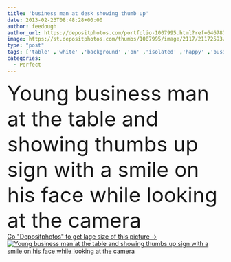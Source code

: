 ```yaml
---
title: 'business man at desk showing thumb up'
date: 2013-02-23T08:48:28+00:00
author: feedough
author_url: https://depositphotos.com/portfolio-1007995.html?ref=64678756
image: https://st.depositphotos.com/thumbs/1007995/image/2117/21172593/api_thumb_450.jpg?forcejpeg=true
type: "post"
tags: ['table' ,'white' ,'background' ,'on' ,'isolated' ,'happy' ,'business' ,'sign' ,'sitting' ,'young' ,'women' ,'success' ,'cheerful' ,'smile' ,'up' ,'male' ,'face' ,'brunette' ,'man' ,'old' ,'sit' ,'fashion' ,'Men' ,'year' ,'corporate' ,'office' ,'suit' ,'smart' ,'finger' ,'thumb' ,'with' ,'professional' ,'businessman' ,'desk' ,'book' ,'looking' ,'camera' ,'in' ,'company' ,'sexy' ,'perfect' ,'attractive' ,'executive' ,'tie' ,'casual' ,'student' ,'handsome' ,'books' ,'At' ,'ok' ]
categories: 
  - Perfect
---
```

<div aling="center">
            <font size="60"> Young business man at the table and showing thumbs up sign with a smile on his face while looking at the camera</font>   
</div>
<div>
    <a href='https://st.depositphotos.com/thumbs/1007995/image/2117/21172593/api_thumb_450.jpg?forcejpeg=true?ref=64678756' target=_blank > Go "Depositphotos" to get lage size of this picture ->
        <img href='https://st.depositphotos.com/thumbs/1007995/image/2117/21172593/api_thumb_450.jpg?forcejpeg=true?ref=64678756' src='https://st.depositphotos.com/1007995/2117/i/950/depositphotos_21172593-stock-photo-business-man-at-desk-showing.jpg?forcejpeg=true' alt='Young business man at the table and showing thumbs up sign with a smile on his face while looking at the camera' >
    </a>
</div>
